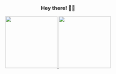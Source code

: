 
<h3 align="center">Hey there! 👀👋</h3>

<p align="center">
  <a href="https://github.com/narayan-k">
    <img height="165" src="https://github-readme-stats-ten-azure-mo62y09b6p.vercel.app/api?username=narayan-k&show_icons=false&hide_border=true&theme=transparent" />
  </a>
  <a href="https://github.com/narayan-k">
    <img height="165" src="https://github-readme-stats-ten-azure-mo62y09b6p.vercel.app/api/top-langs/?username=narayan-k&layout=compact&hide_border=true&theme=transparent" />
  </a>
</p>

<!--
**narayan-k/narayan-k** is a ✨ _special_ ✨ repository because its `README.md` (this file) appears on your GitHub profile.

Here are some ideas to get you started:

- 🔭 I’m currently working on ...
- 🌱 I’m currently learning ...
- 👯 I’m looking to collaborate on ...
- 🤔 I’m looking for help with ...
- 💬 Ask me about ...
- 📫 How to reach me: ...
- 😄 Pronouns: ...
- ⚡ Fun fact: ...
-->
